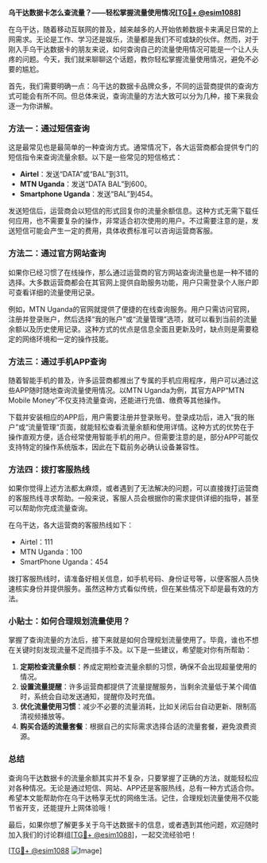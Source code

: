 **乌干达数据卡怎么查流量？——轻松掌握流量使用情况[[TG💪+ @esim1088](https://t.me/s/esim1088)]**

在乌干达，随着移动互联网的普及，越来越多的人开始依赖数据卡来满足日常的上网需求。无论是工作、学习还是娱乐，流量都是我们不可或缺的伙伴。然而，对于刚入手乌干达数据卡的朋友来说，如何查询自己的流量使用情况可能是一个让人头疼的问题。今天，我们就来聊聊这个话题，教你轻松掌握流量使用情况，避免不必要的尴尬。

首先，我们需要明确一点：乌干达的数据卡品牌众多，不同的运营商提供的查询方式可能会有所不同。但总体来说，查询流量的方法大致可以分为几种，接下来我会逐一为你讲解。

### 方法一：通过短信查询

这是最常见也是最简单的一种查询方式。通常情况下，各大运营商都会提供专门的短信指令来查询流量余额。以下是一些常见的短信格式：

- **Airtel**：发送“DATA”或“BAL”到311。
- **MTN Uganda**：发送“DATA BAL”到600。
- **Smartphone Uganda**：发送“BAL”到454。

发送短信后，运营商会以短信的形式回复你的流量余额信息。这种方式无需下载任何应用，也不需要复杂的操作，非常适合初次使用的用户。不过需要注意的是，发送短信可能会产生一定的费用，具体收费标准可以咨询运营商客服。

### 方法二：通过官方网站查询

如果你已经习惯了在线操作，那么通过运营商的官方网站查询流量也是一种不错的选择。大多数运营商都会在其官网上提供自助服务功能，用户只需登录个人账户即可查看详细的流量使用记录。

例如，MTN Uganda的官网就提供了便捷的在线查询服务。用户只需访问官网，注册并登录账户，然后选择“我的账户”或“流量管理”选项，就可以看到当前的流量余额以及历史使用记录。这种方式的优点是信息全面且更新及时，缺点则是需要稳定的网络环境和一定的操作技能。

### 方法三：通过手机APP查询

随着智能手机的普及，许多运营商都推出了专属的手机应用程序，用户可以通过这些APP随时随地查询流量使用情况。以MTN Uganda为例，其官方APP“MTN Mobile Money”不仅支持流量查询，还能进行充值、缴费等其他操作。

下载并安装相应的APP后，用户需要注册并登录账号。登录成功后，进入“我的账户”或“流量管理”页面，就能轻松查看流量余额和使用详情。这种方式的优势在于操作直观方便，适合经常使用智能手机的用户。但需要注意的是，部分APP可能仅支持特定的操作系统版本，因此在下载前务必确认设备兼容性。

### 方法四：拨打客服热线

如果你觉得上述方法都太麻烦，或者遇到了无法解决的问题，可以直接拨打运营商的客服热线寻求帮助。一般来说，客服人员会根据你的需求提供详细的指导，甚至可以帮助你完成流量查询。

在乌干达，各大运营商的客服热线如下：
- Airtel：111
- MTN Uganda：100
- SmartPhone Uganda：454

拨打客服热线时，请准备好相关信息，如手机号码、身份证号等，以便客服人员快速核实身份并提供服务。虽然这种方式看似传统，但在某些情况下却是最有效的方法。

### 小贴士：如何合理规划流量使用？

掌握了查询流量的方法后，接下来就是如何合理规划流量使用了。毕竟，谁也不想在关键时刻发现流量不足而措手不及。以下是一些建议，希望能对你有所帮助：

1. **定期检查流量余额**：养成定期检查流量余额的习惯，确保不会出现超量使用的情况。
2. **设置流量提醒**：许多运营商都提供了流量提醒服务，当剩余流量低于某个阈值时，系统会自动发送通知，提醒你及时充值。
3. **优化流量使用习惯**：减少不必要的流量消耗，比如关闭后台自动更新、限制高清视频播放等。
4. **购买合适的流量套餐**：根据自己的实际需求选择合适的流量套餐，避免浪费资源。

### 总结

查询乌干达数据卡的流量余额其实并不复杂，只要掌握了正确的方法，就能轻松应对各种情况。无论是通过短信、网站、APP还是客服热线，总有一种方式适合你。希望本文能帮助你在乌干达畅享无忧的网络生活。记住，合理规划流量使用不仅能节省开支，还能提升上网体验哦！

最后，如果你想了解更多关于乌干达数据卡的信息，或者遇到其他问题，欢迎随时加入我们的讨论群组[[TG💪+ @esim1088](https://t.me/s/esim1088)]，一起交流经验吧！

[[TG💪+ @esim1088](https://t.me/s/esim1088) ![Image](https://i.postimg.cc/4NQfJmqS/Snipaste-2025-05-13-00-14-12.png)]